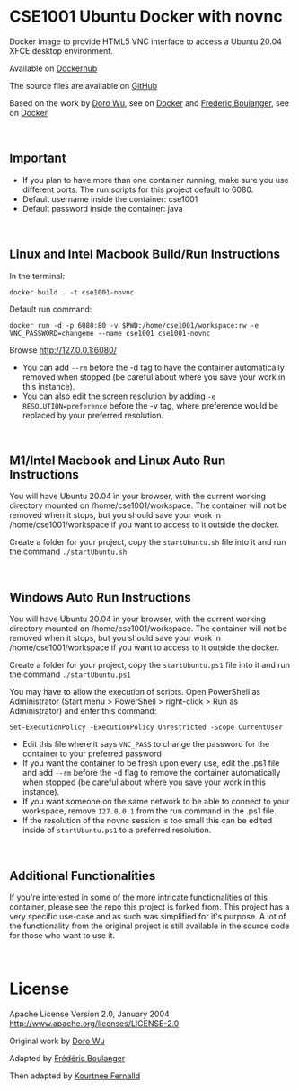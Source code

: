 CSE1001 Ubuntu Docker with novnc
===================

Docker image to provide HTML5 VNC interface to access a Ubuntu 20.04 XFCE desktop environment.

Available on [Dockerhub](https://hub.docker.com/r/kourtnee/cse1001-novnc)

The source files are available on [GitHub](https://github.com/kourtnee/cse1001-novnc.git)

Based on the work by [Doro Wu](https://github.com/fcwu), see on [Docker](https://hub.docker.com/r/dorowu/ubuntu-desktop-lxde-vnc/) and [Frederic Boulanger](https://github.com/Frederic-Boulanger-UPS), see on [Docker](https://hub.docker.com/r/fredblgr/ubuntu-novnc)

<p>&nbsp;</p>

Important
----------------

* If you plan to have more than one container running, make sure you use different ports. The run scripts for this project default to 6080. 
* Default username inside the container: cse1001
* Default password inside the container: java

<p>&nbsp;</p>

Linux and Intel Macbook Build/Run Instructions
----------------
In the terminal:
```
docker build . -t cse1001-novnc
```

Default run command:
```
docker run -d -p 6080:80 -v $PWD:/home/cse1001/workspace:rw -e VNC_PASSWORD=changeme --name cse1001 cse1001-novnc
```

Browse http://127.0.0.1:6080/

* You can add ```--rm``` before the -d tag to have the container automatically removed when stopped (be careful about where you save your work in this instance).
* You can also edit the screen resolution by adding ```-e RESOLUTION=preference``` before the -v tag, where preference would be replaced by your preferred resolution.

<p>&nbsp;</p>

M1/Intel Macbook and Linux Auto Run Instructions
----------------
You will have Ubuntu 20.04 in your browser, with the current working directory mounted on /home/cse1001/workspace. The container will not be removed when it stops, but you should save your work in /home/cse1001/workspace if you want to access to it outside the docker.

Create a folder for your project, copy the ```startUbuntu.sh``` file into it and run the command ```./startUbuntu.sh```

<p>&nbsp;</p>

Windows Auto Run Instructions
----------------
You will have Ubuntu 20.04 in your browser, with the current working directory mounted on /home/cse1001/workspace. The container will not be removed when it stops, but you should save your work in /home/cse1001/workspace if you want to access to it outside the docker.

Create a folder for your project, copy the ```startUbuntu.ps1``` file into it and run the command ```./startUbuntu.ps1```

You may have to allow the execution of scripts. 
Open PowerShell as Administrator (Start menu > PowerShell > right-click > Run as Administrator) and enter this command:

```Set-ExecutionPolicy -ExecutionPolicy Unrestricted -Scope CurrentUser```

* Edit this file where it says ```VNC_PASS``` to change the password for the container to your preferred password
* If you want the container to be fresh upon every use, edit the .ps1 file and add ```--rm``` before the -d flag to remove the container automatically when stopped (be careful about where you save your work in this instance).  
* If you want someone on the same network to be able to connect to your workspace, remove ```127.0.0.1``` from the run command in the .ps1 file.
* If the resolution of the novnc session is too small this can be edited inside of ```startUbuntu.ps1``` to a preferred resolution.

<p>&nbsp;</p>

Additional Functionalities 
--------------------

If you're interested in some of the more intricate functionalities of this container, please see the repo this project is forked from. This project has a very specific use-case and as such was simplified for it's purpose. A lot of the functionality from the original project is still available in the source code for those who want to use it. 

<p>&nbsp;</p>

License
==================

Apache License Version 2.0, January 2004 http://www.apache.org/licenses/LICENSE-2.0

Original work by [Doro Wu](https://github.com/fcwu)

Adapted by [Frédéric Boulanger](https://github.com/Frederic-Boulanger-UPS)

Then adapted by [Kourtnee Fernalld](https://github.com/kourtnee)
